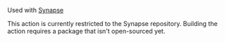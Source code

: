 Used with [Synapse](https://github.com/Cohesible/synapse)

This action is currently restricted to the Synapse repository. Building the action requires a package that isn't open-sourced yet.


